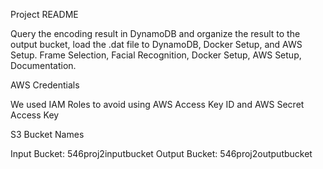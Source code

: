 Project README

Query the encoding result in DynamoDB and organize the result to the output bucket, load the .dat file to DynamoDB, Docker Setup, and AWS Setup.
Frame Selection, Facial Recognition, Docker Setup, AWS Setup, Documentation.

AWS Credentials

We used IAM Roles to avoid using AWS Access Key ID and AWS Secret Access Key


S3 Bucket Names

Input Bucket: 546proj2inputbucket
Output Bucket: 546proj2outputbucket

